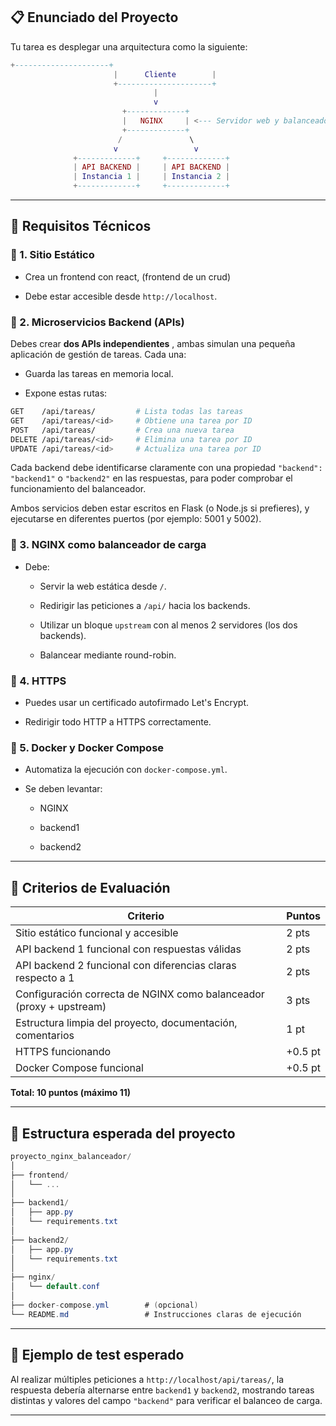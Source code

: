 

## 📋 Enunciado del Proyecto 


Tu tarea es desplegar una arquitectura como la siguiente:



```lua
+---------------------+
                       |      Cliente        |
                       +---------------------+
                                |
                                v
                         +-------------+
                         |   NGINX     | <--- Servidor web y balanceador de carga
                         +-------------+
                        /               \
                       v                 v
              +-------------+     +-------------+
              | API BACKEND |     | API BACKEND |
              | Instancia 1 |     | Instancia 2 |
              +-------------+     +-------------+
```



---



## 🔧 Requisitos Técnicos 


### 🔹 1. Sitio Estático 

 
- Crea un frontend con react, (frontend de un crud)

 
- Debe estar accesible desde `http://localhost`.


### 🔹 2. Microservicios Backend (APIs) 

Debes crear **dos APIs independientes** , ambas simulan una pequeña aplicación de gestión de tareas. Cada una:
 
- Guarda las tareas en memoria local.
 
- Expone estas rutas:



```bash
GET    /api/tareas/         # Lista todas las tareas
GET    /api/tareas/<id>     # Obtiene una tarea por ID
POST   /api/tareas/         # Crea una nueva tarea
DELETE /api/tareas/<id>     # Elimina una tarea por ID
UPDATE /api/tareas/<id>     # Actualiza una tarea por ID
```

Cada backend debe identificarse claramente con una propiedad `"backend": "backend1"` o `"backend2"` en las respuestas, para poder comprobar el funcionamiento del balanceador.

Ambos servicios deben estar escritos en Flask (o Node.js si prefieres), y ejecutarse en diferentes puertos (por ejemplo: 5001 y 5002).


### 🔹 3. NGINX como balanceador de carga 

 
- Debe:

 
  - Servir la web estática desde `/`.
 
  - Redirigir las peticiones a `/api/` hacia los backends.
 
  - Utilizar un bloque `upstream` con al menos 2 servidores (los dos backends).
 
  - Balancear mediante round-robin.


### 🔹 4. HTTPS 

 
- Puedes usar un certificado autofirmado Let's Encrypt.
 
- Redirigir todo HTTP a HTTPS correctamente.


### 🔹 5. Docker y Docker Compose 

 
- Automatiza la ejecución con `docker-compose.yml`.
 
- Se deben levantar:

 
  - NGINX
 
  - backend1
 
  - backend2



---



## 🧠 Criterios de Evaluación 

| Criterio | Puntos | 
| --- | --- | 
| Sitio estático funcional y accesible | 2 pts | 
| API backend 1 funcional con respuestas válidas | 2 pts | 
| API backend 2 funcional con diferencias claras respecto a 1 | 2 pts | 
| Configuración correcta de NGINX como balanceador (proxy + upstream) | 3 pts | 
| Estructura limpia del proyecto, documentación, comentarios | 1 pt | 
| HTTPS funcionando | +0.5 pt | 
| Docker Compose funcional | +0.5 pt | 

**Total: 10 puntos (máximo 11)** 


---



## 📁 Estructura esperada del proyecto 



```csharp
proyecto_nginx_balanceador/
│
├── frontend/
│   └── ...
│
├── backend1/
│   ├── app.py
│   └── requirements.txt
│
├── backend2/
│   ├── app.py
│   └── requirements.txt
│
├── nginx/
│   └── default.conf
│
├── docker-compose.yml        # (opcional)
└── README.md                 # Instrucciones claras de ejecución
```



---



## 🧪 Ejemplo de test esperado 

Al realizar múltiples peticiones a `http://localhost/api/tareas/`, la respuesta debería alternarse entre `backend1` y `backend2`, mostrando tareas distintas y valores del campo `"backend"` para verificar el balanceo de carga.


---

